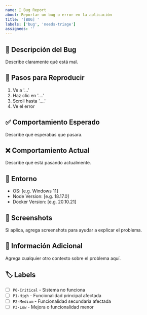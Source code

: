 ```yaml
---
name: 🐛 Bug Report
about: Reportar un bug o error en la aplicación
title: '[BUG] '
labels: ['bug', 'needs-triage']
assignees: ''
---
```


## 🐛 Descripción del Bug

Describe claramente qué está mal.

## 🔄 Pasos para Reproducir

1. Ve a '...'
2. Haz clic en '....'
3. Scroll hasta '....'
4. Ve el error

## ✅ Comportamiento Esperado

Describe qué esperabas que pasara.

## ❌ Comportamiento Actual

Describe qué está pasando actualmente.

## 📱 Entorno

- OS: [e.g. Windows 11]
- Node Version: [e.g. 18.17.0]
- Docker Version: [e.g. 20.10.21]

## 📸 Screenshots

Si aplica, agrega screenshots para ayudar a explicar el problema.

## 📝 Información Adicional

Agrega cualquier otro contexto sobre el problema aquí.

## 🏷️ Labels

- [ ] `P0-Critical` - Sistema no funciona
- [ ] `P1-High` - Funcionalidad principal afectada
- [ ] `P2-Medium` - Funcionalidad secundaria afectada
- [ ] `P3-Low` - Mejora o funcionalidad menor
